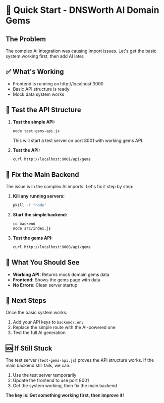 # 🚀 Quick Start - DNSWorth AI Domain Gems

## The Problem
The complex AI integration was causing import issues. Let's get the basic system working first, then add AI later.

## ✅ What's Working
- Frontend is running on http://localhost:3000
- Basic API structure is ready
- Mock data system works

## 🧪 Test the API Structure

1. **Test the simple API:**
   ```bash
   node test-gems-api.js
   ```
   This will start a test server on port 8001 with working gems API.

2. **Test the API:**
   ```bash
   curl http://localhost:8001/api/gems
   ```

## 🔧 Fix the Main Backend

The issue is in the complex AI imports. Let's fix it step by step:

1. **Kill any running servers:**
   ```bash
   pkill -f "node"
   ```

2. **Start the simple backend:**
   ```bash
   cd backend
   node src/index.js
   ```

3. **Test the gems API:**
   ```bash
   curl http://localhost:8000/api/gems
   ```

## 🎯 What You Should See

- **Working API:** Returns mock domain gems data
- **Frontend:** Shows the gems page with data
- **No Errors:** Clean server startup

## 🔄 Next Steps

Once the basic system works:
1. Add your API keys to `backend/.env`
2. Replace the simple route with the AI-powered one
3. Test the full AI generation

## 🆘 If Still Stuck

The test server (`test-gems-api.js`) proves the API structure works. If the main backend still fails, we can:
1. Use the test server temporarily
2. Update the frontend to use port 8001
3. Get the system working, then fix the main backend

**The key is: Get something working first, then improve it!**

